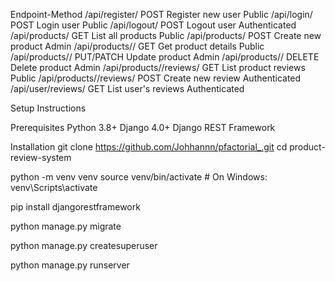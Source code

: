 Endpoint-Method	
/api/register/	POST	Register new user	Public
/api/login/	POST	Login user	Public
/api/logout/	POST	Logout user	Authenticated
/api/products/	GET	List all products	Public
/api/products/	POST	Create new product	Admin
/api/products/<id>/	GET	Get product details	Public
/api/products/<id>/	PUT/PATCH	Update product	Admin
/api/products/<id>/	DELETE	Delete product	Admin
/api/products/<id>/reviews/	GET	List product reviews	Public
/api/products/<id>/reviews/	POST	Create new review	Authenticated
/api/user/reviews/	GET	List user's reviews	Authenticated


Setup Instructions

Prerequisites
Python 3.8+
Django 4.0+
Django REST Framework

Installation
git clone https://github.com/Johhannn/pfactorial_.git
cd product-review-system


python -m venv venv
source venv/bin/activate  # On Windows: venv\Scripts\activate

pip install djangorestframework

python manage.py migrate

python manage.py createsuperuser

python manage.py runserver
